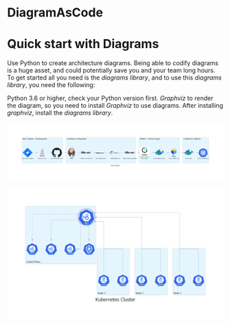 # DiagramAsCode
# Quick start with Diagrams
Use Python to create architecture diagrams. Being able to codify diagrams is a huge asset, and could potentially save you and your team long hours. To get started all you need is the *diagrams library*, and to use this *diagrams library*, you need the following:

Python 3.6 or higher, check your Python version first.
*Graphviz* to render the diagram, so you need to install *Graphviz* to use diagrams. After installing *graphviz*, install the *diagrams library*.

![image](https://github.com/Chenwingu/DiagramAsCode/blob/main/cd_pipeline.png)


![image](https://github.com/Chenwingu/DiagramAsCode/blob/main/kubernetes_cluster.png)
